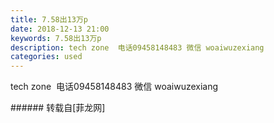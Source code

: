 ```yaml
---
title: 7.58出13万p
date: 2018-12-13 21:00
keywords: 7.58出13万p
description: tech zone  电话09458148483 微信 woaiwuzexiang
categories: used
---
```

<td class="t_f" id="postmessage_2465967">

tech zone  电话09458148483 微信 woaiwuzexiang<br/>
</td>
###### 转载自[菲龙网]